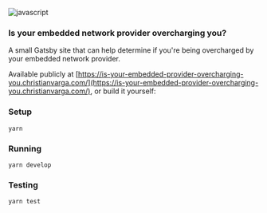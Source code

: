 ![javascript](https://github.com/levymetal/is-your-embedded-provider-overcharging-you/workflows/javascript/badge.svg?branch=master)

### Is your embedded network provider overcharging you?

A small Gatsby site that can help determine if you're being overcharged by your embedded network provider.

Available publicly at [https://is-your-embedded-provider-overcharging-you.christianvarga.com/](https://is-your-embedded-provider-overcharging-you.christianvarga.com/), or build it yourself:

### Setup

`yarn`

### Running

`yarn develop`

### Testing

`yarn test`
